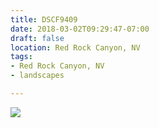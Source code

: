 ```yaml
---
title: DSCF9409
date: 2018-03-02T09:29:47-07:00
draft: false
location: Red Rock Canyon, NV
tags:
- Red Rock Canyon, NV
- landscapes

---
```

![](https://d17enza3bfujl8.cloudfront.net/DSCF9409.jpg)
